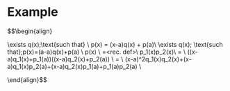 # Example

$$\begin{align}

\exists q(x)\;\text{such that} \\
p(x) = (x-a)q(x) + p(a)\\
\exists q(x)\; \text{such that}\;p(x)=(a-a)q(x)+p(a) \\
p(x) \\
=<rec. def>\\
p_1(x)p_2(x)\\
=<IH> \\
((x-a)q_1(x)+p_1(a))((x-a)q_2(x)+p_2(a)) \\
=<algebra> \\
(x-a)^2q_1(x)q_2(x)+(x-a)q_1(x)p_2(a)+(x-a)q_2(x)p_1(a)+p_1(a)p_2(a) \\


\end{align}$$